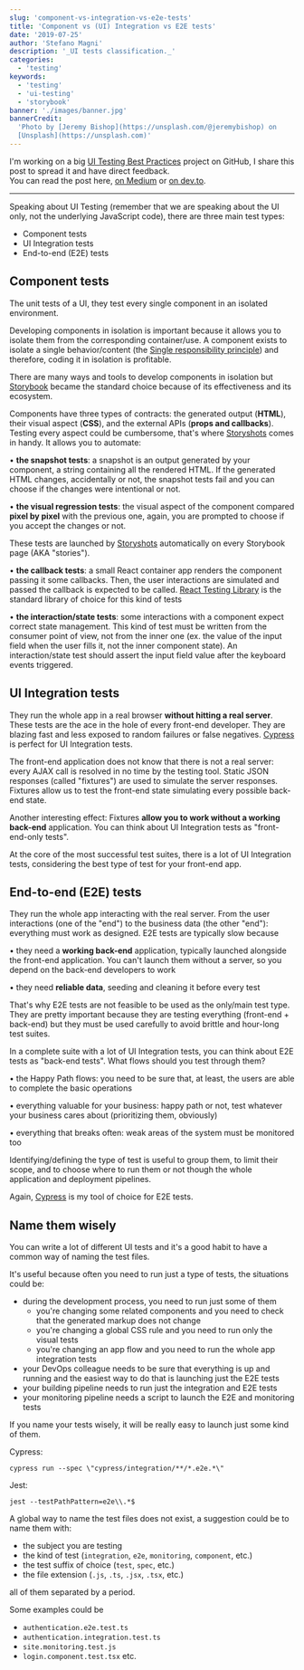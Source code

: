 ```yaml
---
slug: 'component-vs-integration-vs-e2e-tests'
title: 'Component vs (UI) Integration vs E2E tests'
date: '2019-07-25'
author: 'Stefano Magni'
description: '_UI tests classification._'
categories:
  - 'testing'
keywords:
  - 'testing'
  - 'ui-testing'
  - 'storybook'
banner: './images/banner.jpg'
bannerCredit:
  'Photo by [Jeremy Bishop](https://unsplash.com/@jeremybishop) on
  [Unsplash](https://unsplash.com)'
---
```


<!--
TODO: link this post from Medium
TODO: set the cacnonical link on Medium to point here
-->

I'm working on a big
[UI Testing Best Practices](https://github.com/NoriSte/ui-testing-best-practices)
project on GitHub, I share this post to spread it and have direct
feedback.<br /> You can read the post here,
[on Medium](https://medium.com/@NoriSte/component-vs-ui-integration-vs-e2e-tests-f02b575339dc)
or
[on dev.to](https://dev.to/noriste/component-vs-ui-integration-vs-e2e-tests-3i0d).

---

Speaking about UI Testing (remember that we are speaking about the UI only, not
the underlying JavaScript code), there are three main test types:

- Component tests
- UI Integration tests
- End-to-end (E2E) tests

## Component tests

The unit tests of a UI, they test every single component in an isolated
environment.

Developing components in isolation is important because it allows you to isolate
them from the corresponding container/use. A component exists to isolate a
single behavior/content (the
[Single responsibility principle](https://www.wikiwand.com/en/Single_responsibility_principle))
and therefore, coding it in isolation is profitable.

There are many ways and tools to develop components in isolation but
[Storybook](https://storybook.js.org) became the standard choice because of its
effectiveness and its ecosystem.

Components have three types of contracts: the generated output (**HTML**), their
visual aspect (**CSS**), and the external APIs (**props and callbacks**).
Testing every aspect could be cumbersome, that's where
[Storyshots](https://www.npmjs.com/package/@storybook/addon-storyshots) comes in
handy. It allows you to automate:

• **the snapshot tests**: a snapshot is an output generated by your component, a
string containing all the rendered HTML. If the generated HTML changes,
accidentally or not, the snapshot tests fail and you can choose if the changes
were intentional or not.

• **the visual regression tests**: the visual aspect of the component compared
**pixel by pixel** with the previous one, again, you are prompted to choose if
you accept the changes or not.

These tests are launched by
[Storyshots](https://www.npmjs.com/package/@storybook/addon-storyshots)
automatically on every Storybook page (AKA "stories").

• **the callback tests**: a small React container app renders the component
passing it some callbacks. Then, the user interactions are simulated and passed
the callback is expected to be called.
[React Testing Library](https://testing-library.com/docs/react-testing-library/)
is the standard library of choice for this kind of tests

• **the interaction/state tests**: some interactions with a component expect
correct state management. This kind of test must be written from the consumer
point of view, not from the inner one (ex. the value of the input field when the
user fills it, not the inner component state). An interaction/state test should
assert the input field value after the keyboard events triggered.

## UI Integration tests

They run the whole app in a real browser **without hitting a real server**.
These tests are the ace in the hole of every front-end developer. They are
blazing fast and less exposed to random failures or false negatives.
[Cypress](https://www.cypress.io) is perfect for UI Integration tests.

The front-end application does not know that there is not a real server: every
AJAX call is resolved in no time by the testing tool. Static JSON responses
(called "fixtures") are used to simulate the server responses. Fixtures allow us
to test the front-end state simulating every possible back-end state.

Another interesting effect: Fixtures **allow you to work without a working
back-end** application. You can think about UI Integration tests as
"front-end-only tests".

At the core of the most successful test suites, there is a lot of UI Integration
tests, considering the best type of test for your front-end app.

## End-to-end (E2E) tests

They run the whole app interacting with the real server. From the user
interactions (one of the "end") to the business data (the other "end"):
everything must work as designed. E2E tests are typically slow because

• they need a **working back-end** application, typically launched alongside the
front-end application. You can't launch them without a server, so you depend on
the back-end developers to work

• they need **reliable data**, seeding and cleaning it before every test

That's why E2E tests are not feasible to be used as the only/main test type.
They are pretty important because they are testing everything (front-end +
back-end) but they must be used carefully to avoid brittle and hour-long test
suites.

In a complete suite with a lot of UI Integration tests, you can think about E2E
tests as "back-end tests". What flows should you test through them?

• the Happy Path flows: you need to be sure that, at least, the users are able
to complete the basic operations

• everything valuable for your business: happy path or not, test whatever your
business cares about (prioritizing them, obviously)

• everything that breaks often: weak areas of the system must be monitored too

Identifying/defining the type of test is useful to group them, to limit their
scope, and to choose where to run them or not though the whole application and
deployment pipelines.

Again, [Cypress](https://www.cypress.io) is my tool of choice for E2E tests.

## Name them wisely

You can write a lot of different UI tests and it's a good habit to have a common
way of naming the test files.

It's useful because often you need to run just a type of tests, the situations
could be:

- during the development process, you need to run just some of them
  - you're changing some related components and you need to check that the
    generated markup does not change
  - you're changing a global CSS rule and you need to run only the visual tests
  - you're changing an app flow and you need to run the whole app integration
    tests
- your DevOps colleague needs to be sure that everything is up and running and
  the easiest way to do that is launching just the E2E tests
- your building pipeline needs to run just the integration and E2E tests
- your monitoring pipeline needs a script to launch the E2E and monitoring tests

If you name your tests wisely, it will be really easy to launch just some kind
of them.

Cypress:

```
cypress run --spec \"cypress/integration/**/*.e2e.*\"
```

Jest:

```
jest --testPathPattern=e2e\\.*$
```

A global way to name the test files does not exist, a suggestion could be to
name them with:

- the subject you are testing
- the kind of test (`integration`, `e2e`, `monitoring`, `component`, etc.)
- the test suffix of choice (`test`, `spec`, etc.)
- the file extension (`.js`, `.ts`, `.jsx`, `.tsx`, etc.)

all of them separated by a period.

Some examples could be

- `authentication.e2e.test.ts`
- `authentication.integration.test.ts`
- `site.monitoring.test.js`
- `login.component.test.tsx` etc.
